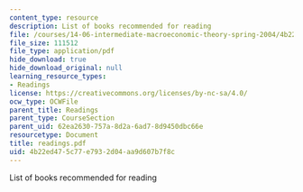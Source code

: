 ```yaml
---
content_type: resource
description: List of books recommended for reading
file: /courses/14-06-intermediate-macroeconomic-theory-spring-2004/4b22ed475c77e7932d04aa9d607b7f8c_readings.pdf
file_size: 111512
file_type: application/pdf
hide_download: true
hide_download_original: null
learning_resource_types:
- Readings
license: https://creativecommons.org/licenses/by-nc-sa/4.0/
ocw_type: OCWFile
parent_title: Readings
parent_type: CourseSection
parent_uid: 62ea2630-757a-8d2a-6ad7-8d9450dbc66e
resourcetype: Document
title: readings.pdf
uid: 4b22ed47-5c77-e793-2d04-aa9d607b7f8c
---
```

List of books recommended for reading